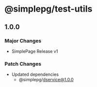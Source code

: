 # @simplepg/test-utils

## 1.0.0

### Major Changes

- SimplePage Release v1

### Patch Changes

- Updated dependencies
  - @simplepg/dservice@1.0.0
